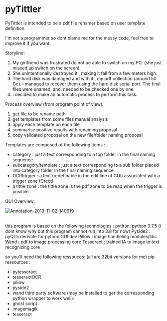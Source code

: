 # pyTittler
PyTittler is intended to be a pdf file renamer based on user template definition

I'm not a programmer so dont blame me for the messy code, feel free to improve it if you want.

Storyline:

1) My girlfriend was frustrated do not be able to switch on my PC. (she just missed up switch on the screen)
2) She unintentionally destroyed it , making it fall from a few meters high.
3) The hard disk was damaged and with it , my pdf collection (around 50 Go). i managed to recover them using the hard disk 
serial port. The final files were unamed, and, needed to be checked one by one.
4) i decided to make an automatic process to perform this task.

Process overview (from program point of view):

1) get file to be rename path
2) get templates from some files manual analysis
3) apply each template on each file
4) summarise positive results with renaming proposal
5) copy validated proposal on the new file/folder naming proposal

Templates are composed of the following items :
- category : just a text corresponding to a top folder in the final naming sequence
- subcategory/template : just a text corresponding to a sub folder placed into category folder in the final naming sequence
- OCRtrigger : a text (redefinable in the edit line of GUI) associated with a trigger zone (Qrect)
- a tittle zone : the tittle zone is the pdf zone to be read when the trigger is positive

GUI Overview:

<a href="https://ibb.co/4Vy08sB"><img src="https://i.ibb.co/S3TZtQq/Annotation-2019-11-02-140619.png" alt="Annotation-2019-11-02-140619" border="0"></a><br /><br />


this program is based on the following technologies :
python: python 3.7.5 (i dont know why but this program cannot run into 3.8 for now)
Pyside2 : pyQT5 derivate for python GUI dev
Pillow : image handleling modules/libs
Wand : pdf to image processing core
Tesseract : trained IA to image to text recognizing core

so you'll need the following ressouces: (all are 32bit versions for me)
pip ressources :
- pytesseract
- tesseractOCR
- pillow
- pyside2
- wand
third party software (may be installed to get the corresponding python wrapper to work well):
- ghost script
- imagemagik
- tesseract

